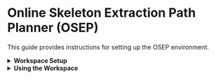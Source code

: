 # Online Skeleton Extraction Path Planner (OSEP)
This guide provides instructions for setting up the OSEP environment.


</details>

<details>
<summary> <b>Workspace Setup</b> </summary>

This guide is based on a slightly modified version from [Isaac ROS NVBlox Setup](https://nvidia-isaac-ros.github.io/repositories_and_packages/isaac_ros_nvblox/isaac_ros_nvblox/index.html#set-up-package-name).

1. **Create a workspace directory**:

```
mkdir -p  ~/workspaces/
```

2. **Clone the OSEP repository**:
```
cd  ~/workspaces && \
git clone https://github.com/BjarkeHJ/online_skeleton_extraction_path_planner.git isaac_ros-dev

cd ~/workspaces/isaac_ros-dev/ && \
git submodule update --init --recursive
```

3. **Set the workspace environment variable**:

```
echo "export ISAAC_ROS_WS=${HOME}/workspaces/isaac_ros-dev/" >> ~/.bashrc
echo "export ROS_DOMAIN_ID=<your_domain_id>" >> ~/.bashrc
source ~/.bashrc
```

4. **Setup Simulation Environment**:
```
echo 'alias pegasus_launch="cd ${ISAAC_ROS_WS} && source install/setup.bash && ./src/osep_simulation_environment/launch_pegasus.sh"' >> ~/.bashrc

source ~/.bashrc

```

5. **Setup Docker Environment**:
```
cd ${ISAAC_ROS_WS} && \
./scripts/docker_env_setup.sh
```
</details>


<details>
<summary><b>Using the Workspace</b></summary>

1. **Launching Simulation Environment**

To launch the simulation environment, run the following commands:

```
pegasus_launch
```


2. **Launching Docker**

To launch the Docker container, run the following commands:

```
cd $ISAAC_ROS_WS/src/isaac_ros_common && \
./scripts/run_dev.sh
```
</details>

